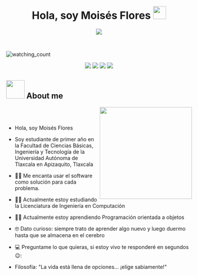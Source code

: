 <h1 align="center">Hola, soy Moisés Flores <img src="https://media.giphy.com/media/hvRJCLFzcasrR4ia7z/giphy.gif" width="35"></h1>
<p align="center">
  <a href="https://github.com/DenverCoder1/readme-typing-svg"><img src="https://readme-typing-svg.herokuapp.com?font=Time+New+Roman&color=%23C8BE25&size=25&center=true&vCenter=true&width=600&height=100&lines=Software+Engineer+@bld.ai;Computer+Science+Student;Competitive+Programmer;2x+ACPC+Finalist;Expert+on+Codeforces;Division+1+on+Codechef+(5+Stars);4+Kyu+on+Atcoder;Always+learning+new+things"></a>
</p>


<br>

<p align="left"> 
<img src="https://komarev.com/ghpvc/?username=moisessuwu&color=brightgreen" alt="watching_count" />


 <p align="center">
<img src="https://img.shields.io/badge/Edad-19-blue" />
  <img src="https://img.shields.io/badge/Enfocado en-Desarrollo%20de%20Software-brightgreen" />
  <img src="https://img.shields.io/badge/Ciudad-Tlaxcala%20-success" />
  <img src="https://img.shields.io/badge/Idiomas-Español%20%26%20Ingles-brightgreen" />
</p>

## <picture><img src = "https://github.com/7oSkaaa/7oSkaaa/blob/main/Images/about_me.gif?raw=true" width = 50px></picture> About me


<picture> <img align="right" src="https://github.com/7oSkaaa/7oSkaaa/blob/main/Images/Right_Side.gif?raw=true" width = 250px></picture>

<br><br>
- Hola, soy Moisés Flores
- Soy estudiante de primer año en la Facultad de Ciencias Básicas, Ingeniería y Tecnología de la Universidad Autónoma de Tlaxcala en Apizaquito, Tlaxcala
- 🧑‍💻 Me encanta usar el software como solución para cada problema.
- 🧑‍🎓 Actualmente estoy estudiando la Licenciatura de Ingeniería en Computación
- 🧑‍🎓 Actualmente estoy aprendiendo Programación orientada a objetos
- 🤓 Dato curioso: siempre trato de aprender algo nuevo y luego duermo hasta que se almacena en el cerebro 
- 💻 Preguntame lo que quieras, si estoy vivo te responderé en segundos 😉:

- Filosofía: "La vida está llena de opciones... ¡elige sabiamente!"

<br>
